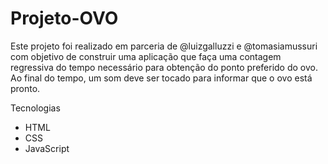 # Projeto-OVO

Este projeto foi realizado em parceria de @luizgalluzzi e @tomasiamussuri com objetivo de construir uma aplicação que faça uma contagem regressiva do tempo necessário para obtenção do ponto preferido do ovo.
Ao final do tempo, um som deve ser tocado para informar que o ovo está pronto.

Tecnologias
* HTML
* CSS
* JavaScript

